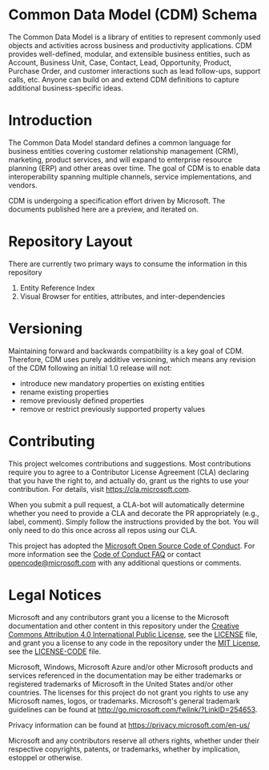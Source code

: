 # Common Data Model (CDM) Schema

The Common Data Model is a library of entities to represent commonly used objects and activities across business and productivity applications. CDM provides well-defined, modular, and extensible business entities, such as Account, Business Unit, Case, Contact, Lead, Opportunity, Product, Purchase Order, and customer interactions such as lead follow-ups, support calls, etc. Anyone can build on and extend CDM definitions to capture additional business-specific ideas.

# Introduction

The Common Data Model standard defines a common language for business entities covering customer relationship management (CRM), marketing, product services, and will expand to enterprise resource planning (ERP) and other areas over time. The goal of CDM is to enable data interoperability spanning multiple channels, service implementations, and vendors.

CDM is undergoing a specification effort driven by Microsoft. The documents published here are a preview, and iterated on.

# Repository Layout

There are currently two primary ways to consume the information in this repository

1. Entity Reference Index
2. Visual Browser for entities, attributes, and inter-dependencies

# Versioning

Maintaining forward and backwards compatibility is a key goal of CDM. Therefore, CDM uses purely additive versioning, which means any revision of the CDM following an initial 1.0 release will not:

* introduce new mandatory properties on existing entities
* rename existing properties
* remove previously defined properties
* remove or restrict previously supported property values

# Contributing

This project welcomes contributions and suggestions.  Most contributions require you to agree to a
Contributor License Agreement (CLA) declaring that you have the right to, and actually do, grant us
the rights to use your contribution. For details, visit https://cla.microsoft.com.

When you submit a pull request, a CLA-bot will automatically determine whether you need to provide
a CLA and decorate the PR appropriately (e.g., label, comment). Simply follow the instructions
provided by the bot. You will only need to do this once across all repos using our CLA.

This project has adopted the [Microsoft Open Source Code of Conduct](https://opensource.microsoft.com/codeofconduct/).
For more information see the [Code of Conduct FAQ](https://opensource.microsoft.com/codeofconduct/faq/) or
contact [opencode@microsoft.com](mailto:opencode@microsoft.com) with any additional questions or comments.

# Legal Notices

Microsoft and any contributors grant you a license to the Microsoft documentation and other content
in this repository under the [Creative Commons Attribution 4.0 International Public License](https://creativecommons.org/licenses/by/4.0/legalcode),
see the [LICENSE](LICENSE) file, and grant you a license to any code in the repository under the [MIT License](https://opensource.org/licenses/MIT), see the
[LICENSE-CODE](LICENSE-CODE) file.

Microsoft, Windows, Microsoft Azure and/or other Microsoft products and services referenced in the documentation
may be either trademarks or registered trademarks of Microsoft in the United States and/or other countries.
The licenses for this project do not grant you rights to use any Microsoft names, logos, or trademarks.
Microsoft's general trademark guidelines can be found at http://go.microsoft.com/fwlink/?LinkID=254653.

Privacy information can be found at https://privacy.microsoft.com/en-us/

Microsoft and any contributors reserve all others rights, whether under their respective copyrights, patents,
or trademarks, whether by implication, estoppel or otherwise.
